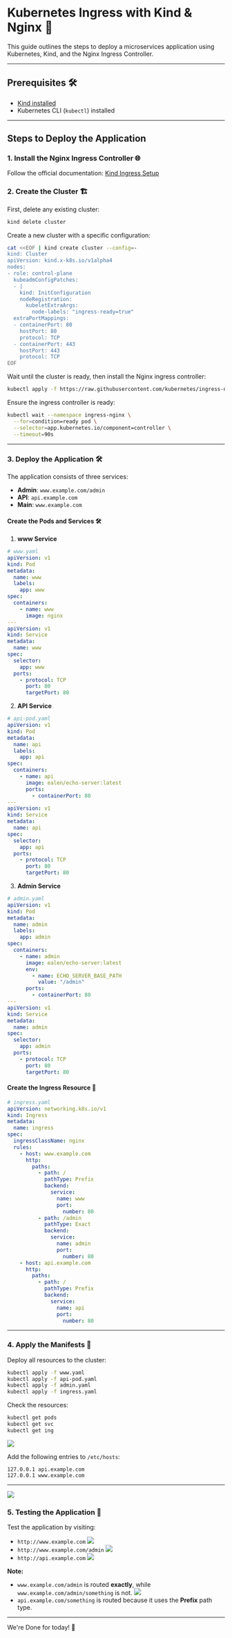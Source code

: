 # Kubernetes Ingress with Kind & Nginx 🚀

This guide outlines the steps to deploy a microservices application using Kubernetes, Kind, and the Nginx Ingress Controller.

---

## Prerequisites 🛠️

- [Kind installed](https://kind.sigs.k8s.io/)
- Kubernetes CLI (`kubectl`) installed

---

## Steps to Deploy the Application

### 1. Install the Nginx Ingress Controller 🌐

Follow the official documentation: [Kind Ingress Setup](https://kind.sigs.k8s.io/docs/user/ingress/)

### 2. Create the Cluster 🏗️

First, delete any existing cluster:

```bash
kind delete cluster
```

Create a new cluster with a specific configuration:

```bash
cat <<EOF | kind create cluster --config=-
kind: Cluster
apiVersion: kind.x-k8s.io/v1alpha4
nodes:
- role: control-plane
  kubeadmConfigPatches:
  - |
    kind: InitConfiguration
    nodeRegistration:
      kubeletExtraArgs:
        node-labels: "ingress-ready=true"
  extraPortMappings:
  - containerPort: 80
    hostPort: 80
    protocol: TCP
  - containerPort: 443
    hostPort: 443
    protocol: TCP
EOF
```

Wait until the cluster is ready, then install the Nginx ingress controller:

```bash
kubectl apply -f https://raw.githubusercontent.com/kubernetes/ingress-nginx/main/deploy/static/provider/kind/deploy.yaml
```

Ensure the ingress controller is ready:

```bash
kubectl wait --namespace ingress-nginx \
  --for=condition=ready pod \
  --selector=app.kubernetes.io/component=controller \
  --timeout=90s
```

---

### 3. Deploy the Application 🛠️

The application consists of three services:

- **Admin**: `www.example.com/admin`
- **API**: `api.example.com`
- **Main**: `www.example.com`

#### Create the Pods and Services 🛠️

1. **www Service**

```yaml
# www.yaml
apiVersion: v1
kind: Pod
metadata:
  name: www
  labels:
    app: www
spec:
  containers:
    - name: www
      image: nginx
---
apiVersion: v1
kind: Service
metadata:
  name: www
spec:
  selector:
    app: www
  ports:
    - protocol: TCP
      port: 80
      targetPort: 80
```

2. **API Service**

```yaml
# api-pod.yaml
apiVersion: v1
kind: Pod
metadata:
  name: api
  labels:
    app: api
spec:
  containers:
    - name: api
      image: ealen/echo-server:latest
      ports:
        - containerPort: 80
---
apiVersion: v1
kind: Service
metadata:
  name: api
spec:
  selector:
    app: api
  ports:
    - protocol: TCP
      port: 80
      targetPort: 80
```

3. **Admin Service**

```yaml
# admin.yaml
apiVersion: v1
kind: Pod
metadata:
  name: admin
  labels:
    app: admin
spec:
  containers:
    - name: admin
      image: ealen/echo-server:latest
      env:
        - name: ECHO_SERVER_BASE_PATH
          value: "/admin"
      ports:
        - containerPort: 80
---
apiVersion: v1
kind: Service
metadata:
  name: admin
spec:
  selector:
    app: admin
  ports:
    - protocol: TCP
      port: 80
      targetPort: 80
```

#### Create the Ingress Resource 🌉

```yaml
# ingress.yaml
apiVersion: networking.k8s.io/v1
kind: Ingress
metadata:
  name: ingress
spec:
  ingressClassName: nginx
  rules:
    - host: www.example.com
      http:
        paths:
          - path: /
            pathType: Prefix
            backend:
              service:
                name: www
                port:
                  number: 80
          - path: /admin
            pathType: Exact
            backend:
              service:
                name: admin
                port:
                  number: 80
    - host: api.example.com
      http:
        paths:
          - path: /
            pathType: Prefix
            backend:
              service:
                name: api
                port:
                  number: 80
```

---

### 4. Apply the Manifests 📄

Deploy all resources to the cluster:

```bash
kubectl apply -f www.yaml
kubectl apply -f api-pod.yaml
kubectl apply -f admin.yaml
kubectl apply -f ingress.yaml
```

Check the resources:

```bash
kubectl get pods
kubectl get svc
kubectl get ing
```

![](screenshots/check.jpg)

Add the following entries to `/etc/hosts`:

```plaintext
127.0.0.1 api.example.com
127.0.0.1 www.example.com
```

---

![](screenshots/hosts.jpg)

### 5. Testing the Application 🧪

Test the application by visiting:

- `http://www.example.com`
  ![](screenshots/front-end.jpg)
- `http://www.example.com/admin`
  ![](screenshots/admin.jpg)
- `http://api.example.com`
  ![](screenshots/api.jpg)

**Note:**

- `www.example.com/admin` is routed **exactly**, while `www.example.com/admin/something` is not.
  ![](screenshots/wrongAccess.jpg)
- `api.example.com/something` is routed because it uses the **Prefix** path type.

---

We're Done for today! 🎉
